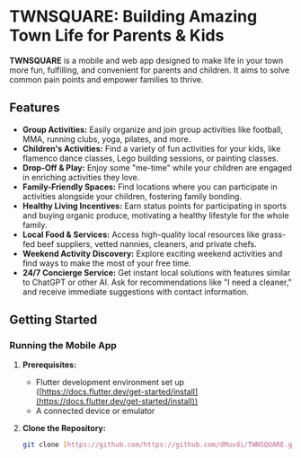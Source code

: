 # TWNSQUARE: Building Amazing Town Life for Parents & Kids

**TWNSQUARE** is a mobile and web app designed to make life in your town more fun, fulfilling, and convenient for parents and children. It aims to solve common pain points and empower families to thrive.

## Features

* **Group Activities:** Easily organize and join group activities like football, MMA, running clubs, yoga, pilates, and more.
* **Children's Activities:** Find a variety of fun activities for your kids, like flamenco dance classes, Lego building sessions, or painting classes.
* **Drop-Off & Play:** Enjoy some "me-time" while your children are engaged in enriching activities they love.
* **Family-Friendly Spaces:** Find locations where you can participate in activities alongside your children, fostering family bonding.
* **Healthy Living Incentives:** Earn status points for participating in sports and buying organic produce, motivating a healthy lifestyle for the whole family.
* **Local Food & Services:** Access high-quality local resources like grass-fed beef suppliers, vetted nannies, cleaners, and private chefs.
* **Weekend Activity Discovery:** Explore exciting weekend activities and find ways to make the most of your free time.
* **24/7 Concierge Service:** Get instant local solutions with features similar to ChatGPT or other AI. Ask for recommendations like "I need a cleaner," and receive immediate suggestions with contact information.

## Getting Started

### Running the Mobile App

1. **Prerequisites:**
   * Flutter development environment set up ([https://docs.flutter.dev/get-started/install](https://docs.flutter.dev/get-started/install))
   * A connected device or emulator

2. **Clone the Repository:**
   ```bash
   git clone [https://github.com/https://github.com/dMuvdi/TWNSQUARE.git](https://github.com/dMuvdi/TWNSQUARE.git)
   ````
